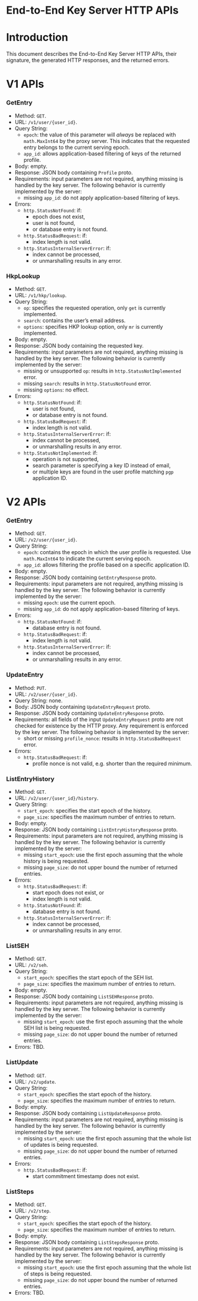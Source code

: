 End-to-End Key Server HTTP APIs
====================

# Introduction

This document describes the End-to-End Key Server HTTP APIs, their signature, the generated HTTP responses, and the returned errors.

# V1 APIs

### GetEntry

* Method: `GET`.
* URL: `/v1/user/{user_id}`.
* Query String:
  * `epoch`: the value of this parameter will *always* be replaced with `math.MaxInt64` by the proxy server. This indicates that the requested entry belongs to the current serving epoch.
  * `app_id`: allows application-based filtering of keys of the returned profile.
* Body: empty.
* Response: JSON body containing `Profile` proto.
* Requirements: input parameters are not required, anything missing is handled by the key server. The following behavior is currently implemented by the server:
  * missing `app_id`: do not apply application-based filtering of keys.
* Errors:
  * `http.StatusNotFound`: if:
    * epoch does not exist,
    * user is not found,
    * or database entry is not found.
  * `http.StatusBadRequest`: if:
    * index length is not valid.
  * `http.StatusInternalServerError`: if:
    * index cannot be processed,
    * or unmarshalling results in any error.

### HkpLookup

* Method: `GET`.
* URL: `/v1/hkp/lookup`.
* Query String:
  * `op`: specifies the requested operation, only `get` is currently implemented.
  * `search`: contains the user’s email address.
  * `options`: specifies HKP lookup option, only `mr` is currently implemented.
* Body: empty.
* Response: JSON body containing the requested key.
* Requirements: input parameters are not required, anything missing is handled by the key server. The following behavior is currently implemented by the server:
  * missing or unsupported `op`: results in `http.StatusNotImplemented` error.
  * missing `search`: results in `http.StatusNotFound` error.
  * missing `options`: no effect.
* Errors:
  * `http.StatusNotFound`: if:
    * user is not found,
    * or database entry is not found.
  * `http.StatusBadRequest`: if:
    * index length is not valid.
  * `http.StatusInternalServerError`: if:
    * index cannot be processed,
    * or unmarshalling results in any error.
  * `http.StatusNotImplemented`: if:
    * operation is not supported,
    * search parameter is specifying a key ID instead of email,
    * or multiple keys are found in the user profile matching `pgp` application ID.

# V2 APIs

### GetEntry

* Method: `GET`.
* URL: `/v2/user/{user_id}`.
* Query String:
  * `epoch`: contains the epoch in which the user profile is requested. Use `math.MaxInt64` to indicate the current serving epoch.
  * `app_id`: allows filtering the profile based on a specific application ID.
* Body: empty.
* Response: JSON body containing `GetEntryResponse` proto.
* Requirements: input parameters are not required, anything missing is handled by the key server. The following behavior is currently implemented by the server:
  * missing `epoch`: use the current epoch.
  * missing `app_id`: do not apply application-based filtering of keys.
* Errors:
  * `http.StatusNotFound`: if:
    * database entry is not found.
  * `http.StatusBadRequest`: if:
    * index length is not valid.
  * `http.StatusInternalServerError`: if:
    * index cannot be processed,
    * or unmarshalling results in any error.

### UpdateEntry

* Method: `PUT`.
* URL: `/v2/user/{user_id}`.
* Query String: none.
* Body: JSON body containing `UpdateEntryRequest` proto.
* Response: JSON body containing `UpdateEntryResponse` proto.
* Requirements: all fields of the input `UpdateEntryRequest` proto are not checked for existence by the HTTP proxy. Any requirement is enforced by the key server. The following behavior is implemented by the server:
  * short or missing `profile_nonce`: results in `http.StatusBadRequest` error.
* Errors:
  * `http.StatusBadRequest`: if:
    * profile nonce is not valid, e.g. shorter than the required minimum.

### ListEntryHistory

* Method: `GET`.
* URL: `/v2/user/{user_id}/history`.
* Query String:
  * `start_epoch`: specifies the start epoch of the history.
  * `page_size`: specifies the maximum number of entries to return.
* Body: empty.
* Response: JSON body containing `ListEntryHistoryResponse` proto.
* Requirements: input parameters are not required, anything missing is handled by the key server. The following behavior is currently implemented by the server:
  * missing `start_epoch`: use the first epoch assuming that the whole history is being requested.
  * missing `page_size`: do not upper bound the number of returned entries.
* Errors:
  * `http.StatusBadRequest`: if:
    * start epoch does not exist, or
    * index length is not valid.
  * `http.StatusNotFound`: if:
    * database entry is not found.
  * `http.StatusInternalServerError`: if:
    * index cannot be processed,
    * or unmarshalling results in any error.

### ListSEH

* Method: `GET`.
* URL: `/v2/seh`.
* Query String:
  * `start_epoch`: specifies the start epoch of the SEH list.
  * `page_size`: specifies the maximum number of entries to return.
* Body: empty.
* Response: JSON body containing `ListSEHResponse` proto.
* Requirements: input parameters are not required, anything missing is handled by the key server. The following behavior is currently implemented by the server:
  * missing `start_epoch`: use the first epoch assuming that the whole SEH list is being requested.
  * missing `page_size`: do not upper bound the number of returned entries.
* Errors: TBD.

### ListUpdate

* Method: `GET`.
* URL: `/v2/update`.
* Query String:
  * `start_epoch`: specifies the start epoch of the history.
  * `page_size`: specifies the maximum number of entries to return.
* Body: empty.
* Response: JSON body containing `ListUpdateResponse` proto.
* Requirements: input parameters are not required, anything missing is handled by the key server. The following behavior is currently implemented by the server:
  * missing `start_epoch`: use the first epoch assuming that the whole list of updates is being requested.
  * missing `page_size`: do not upper bound the number of returned entries.
* Errors:
  * `http.StatusBadRequest`: if:
    * start commitment timestamp does not exist.

### ListSteps

* Method: `GET`.
* URL: `/v2/step`.
* Query String:
  * `start_epoch`: specifies the start epoch of the history.
  * `page_size`: specifies the maximum number of entries to return.
* Body: empty.
* Response: JSON body containing `ListStepsResponse` proto.
* Requirements: input parameters are not required, anything missing is handled by the key server. The following behavior is currently implemented by the server:
  * missing `start_epoch`: use the first epoch assuming that the whole list of steps is being requested.
  * missing `page_size`: do not upper bound the number of returned entries.
* Errors: TBD.



